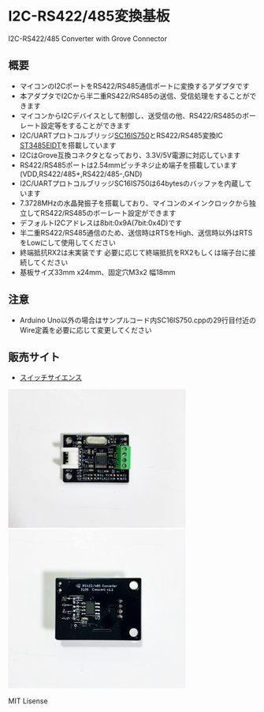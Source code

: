 # I2C-RS422/485変換基板 

I2C-RS422/485 Converter with Grove Connector

## 概要 
  * マイコンのI2CポートをRS422/RS485通信ポートに変換するアダプタです  
  * 本アダプタでI2Cから半二重RS422/RS485の送信、受信処理をすることができます  
  * マイコンからI2Cデバイスとして制御し、送受信の他、RS422/RS485のボーレート設定等をすることができます
  * I2C/UARTプロトコルブリッジ[SC16IS750][1]とRS422/RS485変換IC [ST3485EIDT][2]を搭載しています
  * I2CはGrove互換コネクタとなっており、3.3V/5V電源に対応しています
  * RS422/RS485ポートは2.54mmピッチネジ止め端子を搭載しています(VDD,RS422/485+,RS422/485-,GND)  
  * I2C/UARTプロトコルブリッジSC16IS750は64bytesのバッファを内蔵しています
  * 7.3728MHzの水晶発振子を搭載しており、マイコンのメインクロックから独立してRS422/RS485のボーレート設定ができます 
  * デフォルトI2Cアドレスは8bit:0x9A(7bit:0x4D)です  
  * 半二重RS422/RS485通信のため、送信時はRTSをHigh、送信時以外はRTSをLowにして使用してください    
  * 終端抵抗RX2は未実装です  必要に応じて終端抵抗をRX2もしくは端子台に接続してください  
  * 基板サイズ33mm x24mm、固定穴M3x2 幅18mm  

## 注意 
  * Arduino Uno以外の場合はサンプルコード内SC16IS750.cppの29行目付近のWire定義を必要に応じて変更してください  

## 販売サイト
  * [スイッチサイエンス][3]
  
<img src="https://raw.githubusercontent.com/meerstern/I2C_RS422_RS485_Converter/main/IMG/img1.JPG" width="360">

<img src="https://raw.githubusercontent.com/meerstern/I2C_RS422_RS485_Converter/main/IMG/img2.JPG" width="360">

    
[1]: https://www.nxp.com/products/peripherals-and-logic/signal-chain/bridges/single-uart-with-i2c-bus-spi-interface-64-bytes-of-transmit-and-receive-fifos-irda-sir-built-in-support:SC16IS740_750_760 "*1"
[2]: https://www.st.com/ja/interfaces-and-transceivers/st3485ei.html "*2"
[3]: https://www.switch-science.com/products/7395
MIT Lisense
